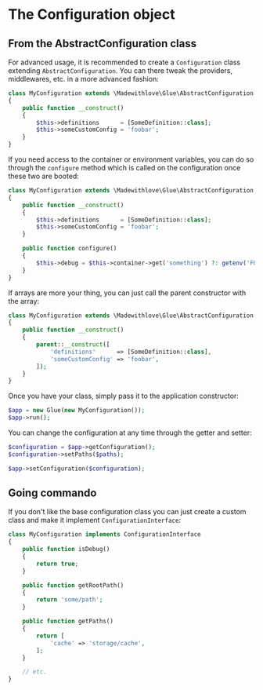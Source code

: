 # The Configuration object

## From the AbstractConfiguration class

For advanced usage, it is recommended to create a `Configuration` class extending `AbstractConfiguration`.
You can there tweak the providers, middlewares, etc. in a more advanced fashion:

```php
class MyConfiguration extends \Madewithlove\Glue\AbstractConfiguration
{
    public function __construct()
    {
        $this->definitions      = [SomeDefinition::class];
        $this->someCustomConfig = 'foobar';
    }
}
```

If you need access to the container or environment variables, you can do so through the `configure` method which is called
on the configuration once these two are booted:

```php
class MyConfiguration extends \Madewithlove\Glue\AbstractConfiguration
{
    public function __construct()
    {
        $this->definitions      = [SomeDefinition::class];
        $this->someCustomConfig = 'foobar';
    }

    public function configure()
    {
        $this->debug = $this->container->get('something') ?: getenv('FOOBAR');
    }
}
```

If arrays are more your thing, you can just call the parent constructor with the array:

```php
class MyConfiguration extends \Madewithlove\Glue\AbstractConfiguration
{
    public function __construct()
    {
        parent::__construct([
            'definitions'      => [SomeDefinition::class],
            'someCustomConfig' => 'foobar',
        ]);
    }
}
```

Once you have your class, simply pass it to the application constructor:

```php
$app = new Glue(new MyConfiguration());
$app->run();
```

You can change the configuration at any time through the getter and setter:

```php
$configuration = $app->getConfiguration();
$configuration->setPaths($paths);

$app->setConfiguration($configuration);
```

## Going commando

If you don't like the base configuration class you can just create a custom class and make it implement `ConfigurationInterface`:

```php
class MyConfiguration implements ConfigurationInterface
{
    public function isDebug()
    {
        return true;
    }

    public function getRootPath()
    {
        return 'some/path';
    }

    public function getPaths()
    {
        return [
            'cache' => 'storage/cache',
        ];
    }

    // etc.
}
```
